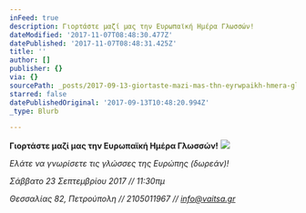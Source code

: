 ```yaml
---
inFeed: true
description: Γιορτάστε μαζί μας την Ευρωπαϊκή Ημέρα Γλωσσών!
dateModified: '2017-11-07T08:48:30.477Z'
datePublished: '2017-11-07T08:48:31.425Z'
title: ''
author: []
publisher: {}
via: {}
sourcePath: _posts/2017-09-13-giortaste-mazi-mas-thn-eyrwpaikh-hmera-glwsswn.md
starred: false
datePublishedOriginal: '2017-09-13T10:48:20.994Z'
_type: Blurb

---
```

**Γιορτάστε μαζί μας την Ευρωπαϊκή Ημέρα Γλωσσών!**
![](https://the-grid-user-content.s3-us-west-2.amazonaws.com/578f6245-9b67-40de-a073-1f14f39f9f22.jpg)

_Ελάτε να γνωρίσετε τις γλώσσες της Ευρώπης (δωρεάν)!_

_Σάββατο 23 Σεπτεμβρίου 2017 // 11:30πμ_

_Θεσσαλίας 82, Πετρούπολη // 2105011967 // [info@vaitsa.gr][0]_

[0]: mailto:info@vaitsa.gr